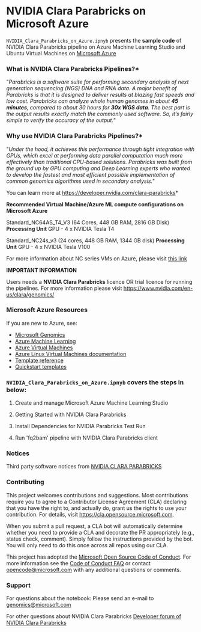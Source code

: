 
# NVIDIA Clara Parabricks on Microsoft Azure 

<!-- #region -->

`NVIDIA_Clara_Parabricks_on_Azure.ipnyb` presents the **sample code** of NVIDIA Clara Parabricks pipeline on Azure Machine Learning Studio and Ubuntu Virtual Machines on [Microsoft Azure](https://azure.microsoft.com/en-us/)

### What is NVIDIA Clara Parabricks Pipelines?*
"_Parabricks is a software suite for performing secondary analysis of next generation sequencing (NGS) DNA and RNA data. A major benefit of Parabricks is that it is designed to deliver results at blazing fast speeds and low cost. Parabricks can analyze whole human genomes in about **45 minutes**, compared to about 30 hours for **30x WGS data**. The best part is the output results exactly match the commonly used software. So, it’s fairly simple to verify the accuracy of the output._"

### Why use NVIDIA Clara Parabricks Pipelines?*

"_Under the hood, it achieves this performance through tight integration with GPUs, which excel at performing data parallel computation much more effectively than traditional CPU-based solutions. Parabricks was built from the ground up by GPU computing and Deep Learning experts who wanted to develop the fastest and most efficient possible implementation of common genomics algorithms used in secondary analysis._"

You can learn more at https://developer.nvidia.com/clara-parabricks*


**Recommended Virtual Machine/Azure ML compute configurations on Microsoft Azure**

Standard_NC64AS_T4_V3 (64 Cores, 448 GB RAM, 2816 GB Disk) 
    **Processing Unit** GPU - 4 x NVIDIA Tesla T4

Standard_NC24s_v3 (24 cores, 448 GB RAM, 1344 GB disk) 
    **Processing Unit** GPU - 4 x NVIDIA Tesla V100

For more information about NC series VMs on Azure, please visit [this link](https://docs.microsoft.com/en-us/azure/virtual-machines/nc-series)

**IMPORTANT INFORMATION**

Users needs a **NVIDIA Clara Parabricks** licence OR trial licence for running the pipelines. For more information please visit https://www.nvidia.com/en-us/clara/genomics/

### Microsoft Azure Resources 

If you are new to Azure, see:
- [Microsoft Genomics](https://www.microsoft.com/en-us/genomics/)
- [Azure Machine Learning](https://azure.microsoft.com/en-us/services/machine-learning/)
- [Azure Virtual Machines](https://azure.microsoft.com/services/virtual-machines/)
- [Azure Linux Virtual Machines documentation](https://docs.microsoft.com/azure/virtual-machines/linux/)
- [Template reference](https://docs.microsoft.com/azure/templates/microsoft.compute/allversions)
- [Quickstart templates](https://azure.microsoft.com/resources/templates/?resourceType=Microsoft.Compute&pageNumber=1&sort=Popular)


### `NVIDIA_Clara_Parabricks_on_Azure.ipnyb` covers the steps in below:

1. Create and manage Microsoft Azure Machine Learning Studio

2.  Getting Started with NVIDIA Clara Parabricks 

3. Install Dependencies for NVIDIA Parabricks Test Run

4. Run 'fq2bam' pipeline with NVIDIA Clara Parabricks client


### Notices

Third party software notices from [NVIDIA CLARA PARABRICKS](https://docs.nvidia.com/clara/parabricks/v3.5/text/software_notices.html)

### Contributing

This project welcomes contributions and suggestions.  Most contributions require you to agree to a
Contributor License Agreement (CLA) declaring that you have the right to, and actually do, grant us
the rights to use your contribution. For details, visit https://cla.opensource.microsoft.com.

When you submit a pull request, a CLA bot will automatically determine whether you need to provide
a CLA and decorate the PR appropriately (e.g., status check, comment). Simply follow the instructions
provided by the bot. You will only need to do this once across all repos using our CLA.

This project has adopted the [Microsoft Open Source Code of Conduct](https://opensource.microsoft.com/codeofconduct/).
For more information see the [Code of Conduct FAQ](https://opensource.microsoft.com/codeofconduct/faq/) or
contact [opencode@microsoft.com](mailto:opencode@microsoft.com) with any additional questions or comments.

### Support

For questions about the notebook: Please send an e-mail to genomics@microsoft.com

For other questions about NVIDIA Clara Parabricks [Developer forum of NVIDIA Clara Parabricks](https://forums.developer.nvidia.com/c/healthcare/parabricks/290)
